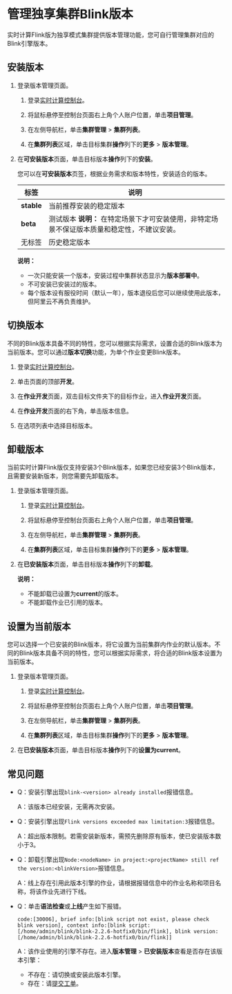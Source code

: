 # 管理独享集群Blink版本

实时计算Flink版为独享模式集群提供版本管理功能，您可自行管理集群对应的Blink引擎版本。

## 安装版本

1.  登录版本管理页面。

    1.  登录[实时计算控制台](https://stream-ap-southeast-3.console.aliyun.com)。

    2.  将鼠标悬停至控制台页面右上角个人账户位置，单击**项目管理**。

    3.  在左侧导航栏，单击**集群管理** \> **集群列表**。

    4.  在**集群列表**区域，单击目标集群**操作**列下的**更多** \> **版本管理**。

2.  在**可安装版本**页面，单击目标版本**操作**列下的**安装**。

    您可以在**可安装版本**页签，根据业务需求和版本特性，安装适合的版本。

    |标签|说明|
    |--|--|
    |**stable**|当前推荐安装的稳定版本|
    |**beta**|测试版本 **说明：** 在特定场景下才可安装使用，非特定场景不保证版本质量和稳定性，不建议安装。 |
    |无标签|历史稳定版本|

    **说明：**

    -   一次只能安装一个版本，安装过程中集群状态显示为**版本部署中**。
    -   不可安装已安装过的版本。
    -   每个版本设有服役时间（默认一年），版本退役后您可以继续使用此版本，但阿里云不再负责维护。

## 切换版本

不同的Blink版本具备不同的特性，您可以根据实际需求，设置合适的Blink版本为当前版本。您可以通过**版本切换**功能，为单个作业变更Blink版本。

1.  登录[实时计算控制台](https://stream-ap-southeast-3.console.aliyun.com)。

2.  单击页面的顶部**开发**。

3.  在**作业开发**页面，双击目标文件夹下的目标作业，进入**作业开发**页面。

4.  在**作业开发**页面的右下角，单击版本信息。

5.  在选项列表中选择目标版本。


## 卸载版本

当前实时计算Flink版仅支持安装3个Blink版本，如果您已经安装3个Blink版本，且需要安装新版本，则您需要先卸载版本。

1.  登录版本管理页面。

    1.  登录[实时计算控制台](https://stream-ap-southeast-3.console.aliyun.com)。

    2.  将鼠标悬停至控制台页面右上角个人账户位置，单击**项目管理**。

    3.  在左侧导航栏，单击**集群管理** \> **集群列表**。

    4.  在**集群列表**区域，单击目标集群**操作**列下的**更多** \> **版本管理**。

2.  在**已安装版本**页面，单击目标版本**操作**列下的**卸载**。

    **说明：**

    -   不能卸载已设置为**current**的版本。
    -   不能卸载作业已引用的版本。

## 设置为当前版本

您可以选择一个已安装的Blink版本，将它设置为当前集群内作业的默认版本。不同的Blink版本具备不同的特性，您可以根据实际需求，将合适的Blink版本设置为当前版本。

1.  登录版本管理页面。

    1.  登录[实时计算控制台](https://stream-ap-southeast-3.console.aliyun.com)。

    2.  将鼠标悬停至控制台页面右上角个人账户位置，单击**项目管理**。

    3.  在左侧导航栏，单击**集群管理** \> **集群列表**。

    4.  在**集群列表**区域，单击目标集群**操作**列下的**更多** \> **版本管理**。

2.  在**已安装版本**页面，单击目标版本**操作**列下的**设置为current**。


## 常见问题

-   Q：安装引擎出现`blink-<version> already installed`报错信息。

    A：该版本已经安装，无需再次安装。

-   Q：安装引擎出现`Flink versions exceeded max limitation:3`报错信息。

    A：超出版本限制。若需安装新版本，需预先删除原有版本，使已安装版本数小于3。

-   Q：卸载引擎出现`Node:<nodeName> in project:<projectName> still ref the version:<blinkVersion>`报错信息。

    A：线上存在引用此版本引擎的作业，请根据报错信息中的作业名称和项目名称，将该作业先进行下线。

-   Q：单击**语法检查**或**上线**产生如下报错。

    ```
    code:[30006], brief info:[blink script not exist, please check blink version], context info:[blink script:[/home/admin/blink/blink-2.2.6-hotfix0/bin/flink], blink version:[/home/admin/blink/blink-2.2.6-hotfix0/bin/flink]]
    ```

    A：该作业使用的引擎不存在。进入**版本管理** \> **已安装版本**查看是否存在该版本引擎：

    -   不存在：请切换或安装此版本引擎。
    -   存在：请[提交工单](https://account.alibabacloud.com/login/login.htm?oauth_callback=https%3A//ticket-intl.console.aliyun.com/%23)。

